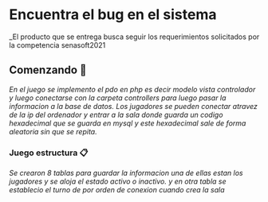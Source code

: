 # Encuentra el bug en el sistema

_El producto que se entrega busca seguir los requerimientos solicitados por la competencia senasoft2021

## Comenzando 🚀

_En el juego se implemento el pdo en php es decir modelo vista controlador y luego conectarse con la carpeta controllers para
luego pasar la informacion a la base de datos.
 Los jugadores se pueden conectar atravez de la ip del ordenador y entrar a la sala donde guarda un codigo hexadecimal
 que se guarda en mysql y este hexadecimal sale de forma aleatoria sin que se repita._



### Juego estructura  📋

_Se crearon 8 tablas para guardar la informacion una de ellas estan los jugadores y se aloja el estado activo o inactivo.
 y en otra tabla se establecio el turno de por orden de conexion cuando crea la sala_





